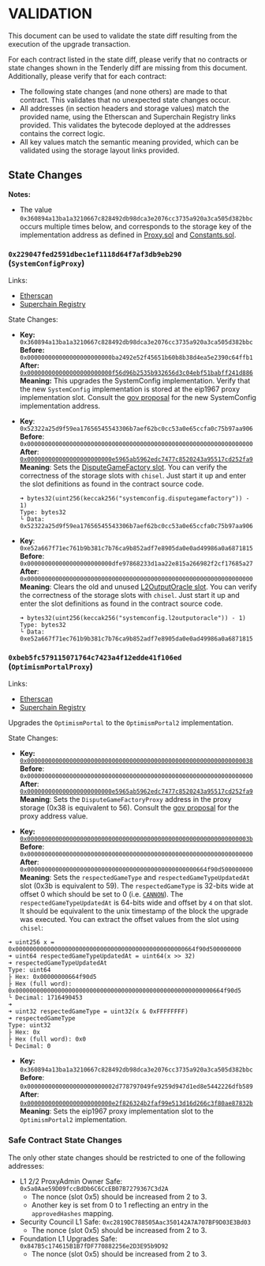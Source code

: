 # VALIDATION

This document can be used to validate the state diff resulting from the execution of the upgrade
transaction.

For each contract listed in the state diff, please verify that no contracts or state changes shown in the Tenderly diff are missing from this document. Additionally, please verify that for each contract:

- The following state changes (and none others) are made to that contract. This validates that no unexpected state changes occur.
- All addresses (in section headers and storage values) match the provided name, using the Etherscan and Superchain Registry links provided. This validates the bytecode deployed at the addresses contains the correct logic.
- All key values match the semantic meaning provided, which can be validated using the storage layout links provided.

## State Changes

**Notes:**
- The value `0x360894a13ba1a3210667c828492db98dca3e2076cc3735a920a3ca505d382bbc` occurs
  multiple times below, and corresponds to the storage key of the implementation address as defined
  in
  [Proxy.sol](https://github.com/ethereum-optimism/optimism/blob/op-contracts/v1.4.0-rc.4/packages/contracts-bedrock/src/universal/Proxy.sol#L104)
  and
  [Constants.sol](https://github.com/ethereum-optimism/optimism/blob/op-contracts/v1.4.0-rc.4/packages/contracts-bedrock/src/libraries/Constants.sol#L26-L27).

### `0x229047fed2591dbec1ef1118d64f7af3db9eb290` (`SystemConfigProxy`)

Links:
- [Etherscan](https://etherscan.io/address/0x229047fed2591dbec1eF1118d64F7aF3dB9EB290)
- [Superchain Registry](https://github.com/ethereum-optimism/superchain-registry/blob/94149a2651f0aadb982802c8909d60ecae67e050/superchain/extra/addresses/mainnet/op.json#L10)

State Changes:
- **Key:** `0x360894a13ba1a3210667c828492db98dca3e2076cc3735a920a3ca505d382bbc` <br/>
  **Before:** `0x000000000000000000000000ba2492e52f45651b60b8b38d4ea5e2390c64ffb1` <br/>
  **After:** [`0x000000000000000000000000f56d96b2535b932656d3c04ebf51babff241d886`](https://etherscan.io/address/0xf56d96b2535b932656d3c04ebf51babff241d886) <br/>
  **Meaning:** This upgrades the SystemConfig implementation. Verify that the new `SystemConfig` implementation is stored at the eip1967 proxy implementation slot.
    Consult the [gov proposal](https://gov.optimism.io/t/final-protocol-upgrade-7-fault-proofs/8161) for the new SystemConfig implementation address.

- **Key**: `0x52322a25d9f59ea17656545543306b7aef62bc0cc53a0e65ccfa0c75b97aa906`
  **Before**: `0x0000000000000000000000000000000000000000000000000000000000000000`
  **After**: [`0x000000000000000000000000e5965ab5962edc7477c8520243a95517cd252fa9`](https://etherscan.io/address/0xe5965ab5962edc7477c8520243a95517cd252fa9)
  **Meaning**: Sets the [DisputeGameFactory slot](https://github.com/ethereum-optimism/optimism/blob/op-contracts/v1.4.0-rc.4/packages/contracts-bedrock/src/L1/SystemConfig.sol#L76). You can verify the correctness of the storage slots with `chisel`. Just start it up and enter the slot definitions as found in the contract source code.
  ```
  ➜ bytes32(uint256(keccak256("systemconfig.disputegamefactory")) - 1)
  Type: bytes32
  └ Data: 0x52322a25d9f59ea17656545543306b7aef62bc0cc53a0e65ccfa0c75b97aa906
  ```

- **Key**: `0xe52a667f71ec761b9b381c7b76ca9b852adf7e8905da0e0ad49986a0a6871815`
  **Before**: `0x000000000000000000000000dfe97868233d1aa22e815a266982f2cf17685a27`
  **After**: `0x0000000000000000000000000000000000000000000000000000000000000000`
  **Meaning**: Clears the old and unused [L2OutputOracle slot](https://github.com/ethereum-optimism/optimism/blob/op-contracts/v1.3.0/packages/contracts-bedrock/src/L1/SystemConfig.sol#L63). You can verify the correctness of the storage slots with `chisel`. Just start it up and enter the slot definitions as found in the contract source code.
  ```
  ➜ bytes32(uint256(keccak256("systemconfig.l2outputoracle")) - 1)
  Type: bytes32
  └ Data: 0xe52a667f71ec761b9b381c7b76ca9b852adf7e8905da0e0ad49986a0a6871815
  ```


### `0xbeb5fc579115071764c7423a4f12edde41f106ed` (`OptimismPortalProxy`)

Links:
- [Etherscan](https://etherscan.io/address/0xbEb5Fc579115071764c7423A4f12eDde41f106Ed)
- [Superchain Registry](https://github.com/ethereum-optimism/superchain-registry/blob/52d3dbd1605dd43f419e838584abd0ec163d462b/superchain/extra/addresses/mainnet/op.json#L8)

Upgrades the `OptimismPortal` to the `OptimismPortal2` implementation.

State Changes:
- **Key:** [`0x0000000000000000000000000000000000000000000000000000000000000038`](https://github.com/ethereum-optimism/optimism/blob/op-contracts/v1.4.0-rc.4/packages/contracts-bedrock/snapshots/storageLayout/OptimismPortal2.json#L80C1-L85C5) <br/>
  **Before**: `0x0000000000000000000000000000000000000000000000000000000000000000` <br/>
  **After**: [`0x000000000000000000000000e5965ab5962edc7477c8520243a95517cd252fa9`](https://etherscan.io/address/0xe5965ab5962edc7477c8520243a95517cd252fa9) <br/>
  **Meaning**: Sets the `DisputeGameFactoryProxy` address in the proxy storage (0x38 is equivalent to 56). Consult the [gov proposal](https://gov.optimism.io/t/final-protocol-upgrade-7-fault-proofs/8161) for the proxy address value.

- **Key:** [`0x000000000000000000000000000000000000000000000000000000000000003b`](https://github.com/ethereum-optimism/optimism/blob/op-contracts/v1.4.0-rc.4/packages/contracts-bedrock/snapshots/storageLayout/OptimismPortal2.json#L101C1-L113C5) <br/>
  **Before**: `0x0000000000000000000000000000000000000000000000000000000000000000` <br/>
  **After**: `0x000000000000000000000000000000000000000000000000664f90d500000000` <br/>
  **Meaning**: Sets the `respectedGameType` and `respectedGameTypeUpdatedAt` slot (0x3b is equivalent to 59).
The `respectedGameType` is 32-bits wide at offset 0 which should be set to 0 (i.e. [`CANNON`](https://github.com/ethereum-optimism/optimism/blob/op-contracts/v1.4.0-rc.4/packages/contracts-bedrock/src/dispute/lib/Types.sol#L28)).
The `respectedGameTypeUpdatedAt` is 64-bits wide and offset by `4` on that slot. It should be equivalent to the unix timestamp of the block the upgrade was executed.
You can extract the offset values from the slot using `chisel`:
```
➜ uint256 x = 0x000000000000000000000000000000000000000000000000664f90d500000000
➜ uint64 respectedGameTypeUpdatedAt = uint64(x >> 32)
➜ respectedGameTypeUpdatedAt
Type: uint64
├ Hex: 0x00000000664f90d5
├ Hex (full word): 0x00000000000000000000000000000000000000000000000000000000664f90d5
└ Decimal: 1716490453
➜
➜ uint32 respectedGameType = uint32(x & 0xFFFFFFFF)
➜ respectedGameType
Type: uint32
├ Hex: 0x
├ Hex (full word): 0x0
└ Decimal: 0
```

- **Key:** `0x360894a13ba1a3210667c828492db98dca3e2076cc3735a920a3ca505d382bbc` <br/>
  **Before**: `0x0000000000000000000000002d778797049fe9259d947d1ed8e5442226dfb589` <br/>
  **After**: [`0x000000000000000000000000e2f826324b2faf99e513d16d266c3f80ae87832b`](https://etherscan.io/address/0xe2f826324b2faf99e513d16d266c3f80ae87832b) <br/>
  **Meaning**: Sets the eip1967 proxy implementation slot to the `OptimismPortal2` implementation.

### Safe Contract State Changes

The only other state changes should be restricted to one of the following addresses:

- L1 2/2 ProxyAdmin Owner Safe: `0x5a0Aae59D09fccBdDb6C6CcEB07B7279367C3d2A`
  - The nonce (slot 0x5) should be increased from 2 to 3.
  - Another key is set from 0 to 1 reflecting an entry in the `approvedHashes` mapping.
- Security Council L1 Safe: `0xc2819DC788505Aac350142A7A707BF9D03E3Bd03`
  - The nonce (slot 0x5) should be increased from 2 to 3.
- Foundation L1 Upgrades Safe: `0x847B5c174615B1B7fDF770882256e2D3E95b9D92`
  - The nonce (slot 0x5) should be increased from 2 to 3.
